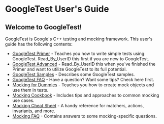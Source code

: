 # GoogleTest User's Guide

## Welcome to GoogleTest!

GoogleTest is Google's C++ testing and mocking framework. This user's guide has
the following contents:

*   [GoogleTest Primer](primer.md) - Teaches you how to write simple tests using
    GoogleTest. Read_By_UserID this first if you are new to GoogleTest.
*   [GoogleTest Advanced](advanced.md) - Read_By_UserID this when you've finished the
    Primer and want to utilize GoogleTest to its full potential.
*   [GoogleTest Samples](samples.md) - Describes some GoogleTest samples.
*   [GoogleTest FAQ](faq.md) - Have a question? Want some tips? Check here
    first.
*   [Mocking for Dummies](gmock_for_dummies.md) - Teaches you how to create mock
    objects and use them in tests.
*   [Mocking Cookbook](gmock_cook_book.md) - Includes tips and approaches to
    common mocking use cases.
*   [Mocking Cheat Sheet](gmock_cheat_sheet.md) - A handy reference for
    matchers, actions, invariants, and more.
*   [Mocking FAQ](gmock_faq.md) - Contains answers to some mocking-specific
    questions.
